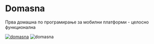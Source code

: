 # Domasna
Прва домашна по програмирање за мобилни платформи - целосно функционална

<a href="https://ibb.co/ky45NXr"><img src="https://i.ibb.co/hMBL3Vn/domasna.png" alt="domasna" border="0" /></a>
![domasna](https://user-images.githubusercontent.com/62266696/157120240-00d99157-2512-4090-966f-3ac38710c44c.png)
